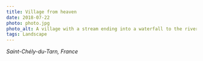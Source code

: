 ```yaml
---
title: Village from heaven
date: 2018-07-22
photo: photo.jpg
photo_alt: A village with a stream ending into a waterfall to the river
tags: Landscape
---
```


*Saint-Chély-du-Tarn, France*
